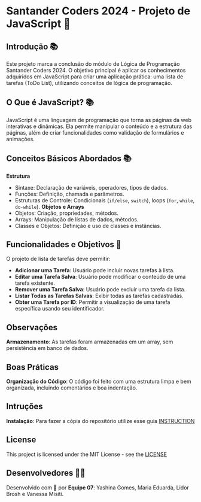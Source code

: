 # Santander Coders 2024 - Projeto de JavaScript 💚

## Introdução 📚 
Este projeto marca a conclusão do módulo de Lógica de Programação Santander Coders 2024. O objetivo principal é aplicar os conhecimentos adquiridos em JavaScript para criar uma aplicação prática: uma lista de tarefas (ToDo List), utilizando conceitos de lógica de programação.

## O Que é JavaScript? 📚 
JavaScript é uma linguagem de programação que torna as páginas da web interativas e dinâmicas. Ela permite manipular o conteúdo e a estrutura das páginas, além de criar funcionalidades como validação de formulários e animações.

## Conceitos Básicos Abordados 📚 
 **Estrutura**
  - Sintaxe: Declaração de variáveis, operadores, tipos de dados.
  - Funções: Definição, chamada e parâmetros.
  - Estruturas de Controle: Condicionais (`if/else`, `switch`), loops (`for`, `while`, `do-while`).
 **Objetos e Arrays**
  - Objetos: Criação, propriedades, métodos.
  - Arrays: Manipulação de listas de dados, métodos.
  - Classes e Objetos: Definição e uso de classes e instâncias.

## Funcionalidades e Objetivos 🚀 
O projeto de lista de tarefas deve permitir:
- **Adicionar uma Tarefa**: Usuário pode incluir novas tarefas à lista.
- **Editar uma Tarefa Salva**: Usuário pode modificar o conteúdo de uma tarefa existente.
- **Remover uma Tarefa Salva**: Usuário pode excluir uma tarefa da lista.
- **Listar Todas as Tarefas Salvas**: Exibir todas as tarefas cadastradas.
- **Obter uma Tarefa por ID**: Permitir a visualização de uma tarefa específica usando seu identificador.

## Observações
**Armazenamento**: As tarefas foram armazenadas em um array, sem persistência em banco de dados.

## Boas Práticas
**Organização do Código**: O código foi feito com uma estrutura limpa e bem organizada, incluindo comentários e boa indentação.

## Intruções
**Instalação**: Para fazer a cópia do repositório utilize esse guia [INSTRUCTION](https://github.com/dudaz-dev/PROJETO_JS_ADA/blob/main/INSTRUCTION.md)

## License
This project is licensed under the MIT License - see the [LICENSE](https://github.com/dudaz-dev/PROJETO_JS_ADA/blob/main/LICENSE)

## Desenvolvedores 👩‍💻 
Desenvolvido com 💚 por **Equipe 07**: Yashina Gomes, Maria Eduarda, Lidor Brosh e Vanessa Misiti.
